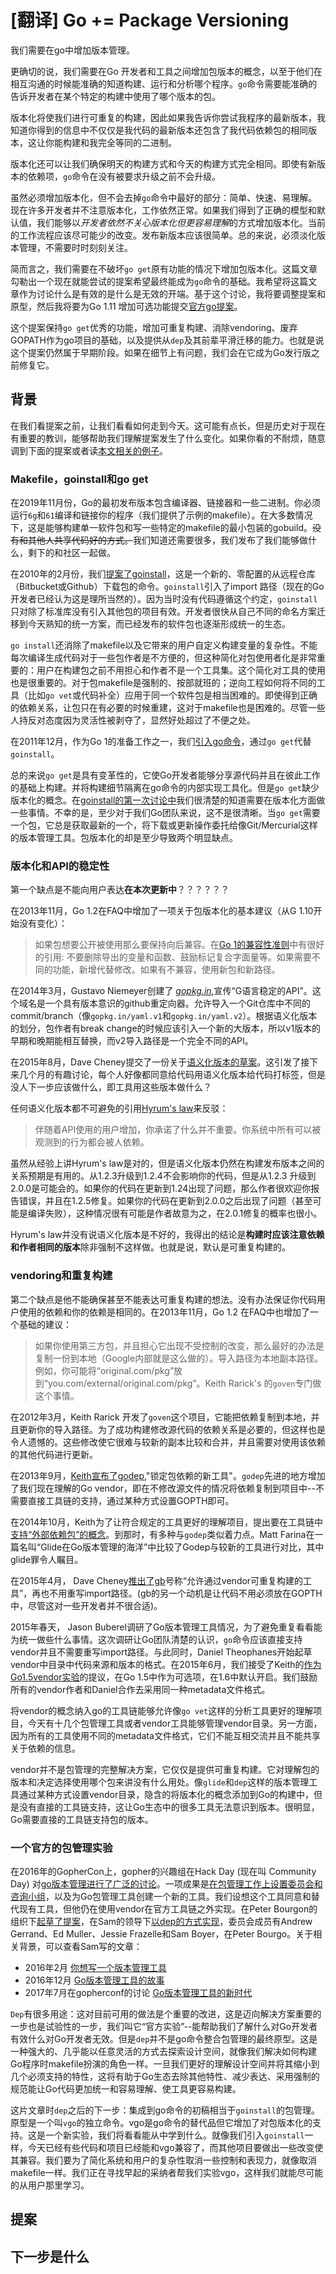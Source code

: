 # [翻译] Go += Package Versioning

我们需要在go中增加版本管理。

更确切的说，我们需要在Go 开发者和工具之间增加包版本的概念，以至于他们在相互沟通的时候能准确的知道构建、运行和分析哪个程序。`go`命令需要能准确的告诉开发者在某个特定的构建中使用了哪个版本的包。

版本化将使我们进行可重复的构建，因此如果我告诉你尝试我程序的最新版本，我知道你得到的信息中不仅仅是我代码的最新版本还包含了我代码依赖包的相同版本，这让你能构建和我完全等同的二进制。



版本化还可以让我们确保明天的构建方式和今天的构建方式完全相同。即使有新版本的依赖项，`go`命令在没有被要求升级之前不会升级。



虽然必须增加版本化，但不会去掉`go`命令中最好的部分：简单、快速、易理解。现在许多开发者并不注意版本化，工作依然正常。如果我们得到了正确的模型和默认值，我们能够以*开发者依然不关心版本化但更容易理解*的方式增加版本化。当前的工作流程应该尽可能少的改变。发布新版本应该很简单。总的来说，必须淡化版本管理，不需要时时刻刻关注。



简而言之，我们需要在不破坏`go get`原有功能的情况下增加包版本化。这篇文章勾勒出一个现在就能尝试的提案希望最终能成为`go`命令的基础。我希望将这篇文章作为讨论什么是有效的是什么是无效的开端。基于这个讨论，我将要调整提案和原型，然后我将要为Go 1.11 增加可选功能提交[官方go提案](https://golang.org/s/proposal)。



这个提案保持`go get`优秀的功能，增加可重复构建、消除vendoring、废弃GOPATH作为go项目的基础，以及提供从`dep`及其前辈平滑迁移的能力。也就是说这个提案仍然属于早期阶段。如果在细节上有问题，我们会在它成为Go发行版之前修复它。



## 背景

在我们看提案之前，让我们看看如何走到今天。这可能有点长，但是历史对于现在有重要的教训，能够帮助我们理解提案发生了什么变化。如果你看的不耐烦，随意调到下面的提案或者读[本文相关的例子](https://research.swtch.com/vgo-tour)。



### Makefile，goinstall和go get

在2019年11月份，Go的最初发布版本包含编译器、链接器和一些二进制。你必须运行`6g`和`61`编译和链接你的程序（我们提供了示例的makefile）。在大多数情况下，这是能够构建单一软件包和写一些特定的makefile的最小包装的gobuild。<del>没有和其他人共享代码好的方式。</del>我们知道还需要很多，我们发布了我们能够做什么，剩下的和社区一起做。



在2010年的2月份，我们[提案了goinstall](https://groups.google.com/d/msg/golang-nuts/8JFwR3ESjjI/cy7qZzN7Lw4J)，这是一个新的、零配置的从远程仓库（Bitbucket或Github）下载包的命令。`goinstall`引入了import 路径（现在的Go开发者已经认为这是理所当然的）。因为当时没有代码遵循这个约定，`goinstall`只对除了标准库没有引入其他包的项目有效。开发者很快从自己不同的命名方案迁移到今天熟知的统一方案，而已经发布的软件包也逐渐形成统一的生态。



`go install`还消除了makefile以及它带来的用户自定义构建变量的复杂性。不能每次编译生成代码对于一些包作者是不方便的，但这种简化对包使用者化是非常重要的：用户在构建包之前不用担心和作者不是一个工具集。这个简化对工具的使用也是很重要的。对于包makefile是强制的、按部就班的；逆向工程如何将不同的工具（比如`go vet`或代码补全）应用于同一个软件包是相当困难的。即使得到正确的依赖关系，让包只在有必要的时候重建，这对于makefile也是困难的。尽管一些人持反对态度因为灵活性被剥夺了，显然好处超过了不便之处。



在2011年12月，作为Go 1的准备工作之一，我们[引入go命令](https://groups.google.com/g/golang-dev/c/8DNjlySemwI/m/-1CDvVX6QVcJ)，通过`go get`代替`goinstall`。





总的来说`go get`是具有变革性的，它使Go开发者能够分享源代码并且在彼此工作的基础上构建。并将构建细节隔离在go命令的内部实现工具化。但是`go get`缺少版本化的概念。在[goinstall的第一次讨论中](https://groups.google.com/g/golang-nuts/c/8JFwR3ESjjI/m/cy7qZzN7Lw4J)我们很清楚的知道需要在版本化方面做一些事情。不幸的是，至少对于我们Go团队来说，这不是很清晰。当`go get`需要一个包，它总是获取最新的一个，将下载或更新操作委托给像Git/Mercurial这样的版本管理工具。包版本化的却是至少导致两个明显缺点。





### 版本化和API的稳定性

第一个缺点是不能向用户表达**在本次更新中**？？？？？？

在2013年11月，Go 1.2在FAQ中增加了一项关于包版本化的基本建议（从G 1.10开始没有变化）：

> 如果包想要公开被使用那么要保持向后兼容。在[Go 1的兼容性准则](https://golang.org/doc/go1compat)中有很好的引用: 不要删除导出的变量和函数、鼓励标记复合字面量等。如果需要不同的功能，新增代替修改。如果有不兼容，使用新包和新路径。

在2014年3月，Gustavo Niemeyer创建了 [*gopkg.in*](https://gopkg.in/),宣传“G语言稳定的API”。这个域名是一个具有版本意识的github重定向器。允许导入一个Git仓库中不同的commit/branch（像`gopkg.in/yaml.v1`和`gopkg.in/yaml.v2`）。根据语义化版本的划分，包作者有break change的时候应该引入一个新的大版本，所以v1版本的早期和晚期能相互替换，而v2导入路径是一个完全不同的API。



在2015年8月，Dave Cheney提交了一份关于[语义化版本的草案](https://golang.org/issue/12302)。这引发了接下来几个月的有趣讨论，每个人好像都同意给代码用语义化版本给代码打标签，但是没人下一步应该做什么，即工具用这些版本做什么？



任何语义化版本都不可避免的引用[Hyrum's law](http://www.hyrumslaw.com/)来反驳：

> 伴随着API使用的用户增加，你承诺了什么并不重要。你系统中所有可以被观测到的行为都会被人依赖。

虽然从经验上讲Hyrum's law是对的，但是语义化版本仍然在构建发布版本之间的关系预期是有用的。从1.2.3升级到1.2.4不会影响你的代码，但是从1.2.3 升级到2.0.0是可能会的。如果你的代码在更新到1.24出现了问题，那么作者很欢迎你报告错误，并且在1.2.5修复。如果你的代码在更新到2.0.0之后出现了问题（甚至可能是编译失败），这种情况很有可能是作者故意为之，在2.0.1修复的概率也很小。



Hyrum's law并没有说语义化版本是不好的，我得出的结论是**构建时应该注意依赖和作者相同的版本**除非强制不这样做。也就是说，默认是可重复构建的。



### vendoring和重复构建

第二个缺点是他不能确保甚至不能表达可重复构建的想法。没有办法保证你代码用户使用的依赖和你的依赖是相同的。在2013年11月，Go 1.2 在FAQ中也增加了一个基础的建议：

> 如果你使用第三方包，并且担心它出现不受控制的改变，那么最好的办法是复制一份到本地（Google内部就是这么做的）。导入路径为本地副本路径。例如，你可能将“original.com/pkg”放到“you.com/external/original.com/pkg”。Keith Rarick's  的`goven`专门做这个事情。

在2012年3月，Keith Rarick 开发了`goven`这个项目，它能把依赖复制到本地，并且更新你的导入路径。为了成功构建修改源代码的依赖关系是必要的，但这样也是令人遗憾的。这些修改使它很难与较新的副本比较和合并，并且需要对使用该依赖的其他代码进行更新。



在2013年9月，[Keith宣布了godep](https://groups.google.com/g/golang-nuts/c/8NJq6jTIpas/m/Vpf-KZtVu9MJ),"锁定包依赖的新工具"。`godep`先进的地方增加了我们现在理解的Go vendor，即在不修改源文件的情况将依赖复制到项目中--不需要直接工具链的支持，通过某种方式设置GOPTH即可。



在2014年10月，Keith为了让符合规定的工具更好的理解项目，提出要在工具链中[支持“外部依赖包”的概念](https://groups.google.com/forum/#!msg/golang-dev/74zjMON9glU/dGhnoi2IMzsJ)。到那时，有多种与`godep`类似着力点。Matt Farina在一篇名叫“Glide在Go版本管理的海洋”中比较了Godep与较新的工具进行对比，其中glide罪令人瞩目。



在2015年4月， Dave Cheney[推出了gb](https://dave.cheney.net/2015/05/12/introducing-gb)号称“允许通过vendor可重复构建的工具”，再也不用重写import路径。(gb的另一个动机是让代码不用必须放在GOPTH中，尽管这对一些开发者并不很合适)。



2015年春天， Jason Buberel调研了Go版本管理工具情况，为了避免重复看看能为统一做些什么事情。这次调研让Go团队清楚的认识，`go`命令应该直接支持vendor并且不需要重写import路径。与此同时，Daniel Theophanes开始起草vendor中目录中代码来源和版本的格式。在2015年6月，我们接受了Keith的[作为 Go1.5vendor实验](https://golang.org/s/go15vendor)的提议，在Go 1.5中作为可选项，在1.6中默认开启。我们鼓励所有的vendor作者和Daniel合作去采用同一种metadata文件格式。



将vendor的概念纳入go的工具链能够允许像`go vet`这样的分析工具更好的理解项目，今天有十几个包管理工具或者vendor工具能够管理vendor目录。另一方面，因为所有的工具使用不同的metadata文件格式，它们不能互相交流并且不能共享关于依赖的信息。



vendor并不是包管理的完整解决方案，它仅仅是提供可重复构建。它对理解包的版本和决定选择使用哪个包来讲没有什么用处。像`glide`和`dep`这样的版本管理工具通过某种方式设置vendor目录，隐含的将版本化的概念添加到Go的构建中，但是没有直接的工具链支持，这让Go生态中的很多工具无法意识到版本。很明显，Go需要直接的工具链支持包的版本。





### 一个官方的包管理实验

在2016年的GopherCon上，gopher的兴趣组在Hack Day (现在叫 Community Day) 对[go版本管理进行了广泛的讨论](https://docs.google.com/document/d/1xMJ0c-YxvcgNglzjbALzncs5_Acr0MST29oMf9TkgQI/edit)。一项成果是[在包管理工作上设置委员会和咨询小组](https://groups.google.com/g/go-package-management/c/P8TehVoFLjg/m/Ni6VRyOjEAAJ)，以及为Go包管理工具创建一个新的工具。我们设想这个工具同意和替代现有工具，但他仍在使用vendor在官方工具链之外实现。在Peter Bourgon的组织下[起草了提案](https://docs.google.com/document/d/1qnmjwfMmvSCDaY4jxPmLAccaaUI5FfySNE90gB0pTKQ/edit)，在Sam的领导下[以dep的方式实现](https://github.com/golang/dep)，委员会成员有Andrew Gerrand、Ed Muller、Jessie Frazelle和Sam Boyer，在Peter Bourgo。关于相关背景，可以查看Sam写的文章：

- 2016年2月 [你想写一个版本管理工具](https://medium.com/@sdboyer/so-you-want-to-write-a-package-manager-4ae9c17d9527)
- 2016年12月 [Go版本管理工具的故事](https://blog.gopheracademy.com/advent-2016/saga-go-dependency-management/)
- 2017年7月在gopherconf的讨论 [Go版本管理工具的新时代](https://www.youtube.com/watch?v=5LtMb090AZI)



`Dep`有很多用途：这对目前可用的做法是个重要的改进，这是迈向解决方案重要的一步也是试验性的一步，我们叫它“官方实验”--能帮助我们了解什么对Go开发者有效什么对Go开发者无效。但是`dep`并不是go命令整合包管理的最终原型。这是一种强大的、几乎能以任意灵活的方式去探索设计空间，就像我们解决如何构建Go程序时makefile扮演的角色一样。一旦我们更好的理解设计空间并将其缩小到几个必须支持的特性，这将有助于Go生态去除其他特性、减少表达、采用强制的规范能让Go代码更加统一和容易理解、使工具更容易构建。



这片文章时`dep`之后的下一步：集成到go命令的初稿相当于`goinstall`的包管理。原型是一个叫`vgo`的独立命令。vgo是go命令的替代品但它增加了对包版本化的支持。这是一个新实验，我们将看看能从中学到什么。就像我们引入`goinstall`一样，今天已经有些代码和项目已经能和vgo兼容了，而其他项目要做出一些改变使其兼容。我们要为了简化系统和用户的复杂性取消一些控制和表现力，就像取消makefile一样。我们正在寻找早起的采纳者帮我们实验vgo，这样我们就能尽可能的从用户那里学习。







## 提案



## 下一步是什么













































